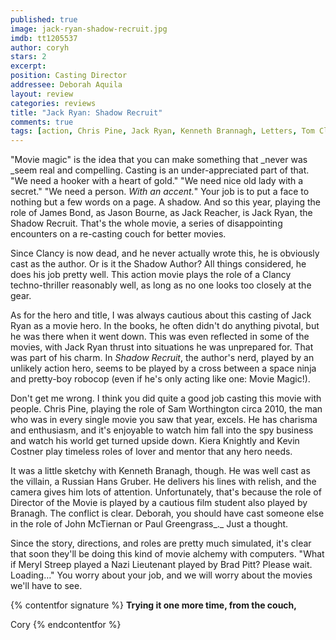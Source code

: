```yaml
---
published: true
image: jack-ryan-shadow-recruit.jpg
imdb: tt1205537
author: coryh 
stars: 2
excerpt: 
position: Casting Director
addressee: Deborah Aquila
layout: review
categories: reviews
title: "Jack Ryan: Shadow Recruit"
comments: true
tags: [action, Chris Pine, Jack Ryan, Kenneth Brannagh, Letters, Tom Clancy]
---
```


"Movie magic" is the idea that you can make something that _never was _seem real and compelling. Casting is an under-appreciated part of that. "We need a hooker with a heart of gold." "We need nice old lady with a secret." "We need a person. _With an accent._" Your job is to put a face to nothing but a few words on a page. A shadow. And so this year, playing the role of James Bond, as Jason Bourne, as Jack Reacher, is Jack Ryan, the Shadow Recruit. That's the whole movie, a series of disappointing encounters on a re-casting couch for better movies.  

Since Clancy is now dead, and he never actually wrote this, he is obviously cast as the author. Or is it the Shadow Author? All things considered, he does his job pretty well. This action movie plays the role of a Clancy techno-thriller reasonably well, as long as no one looks too closely at the gear.

As for the hero and title, I was always cautious about this casting of Jack Ryan as a movie hero. In the books, he often didn't do anything pivotal, but he was there when it went down. This was even reflected in some of the movies, with Jack Ryan thrust into situations he was unprepared for. That was part of his charm. In _Shadow Recruit_, the author's nerd, played by an unlikely action hero, seems to be played by a cross between a space ninja and pretty-boy robocop (even if he's only acting like one: Movie Magic!). 

Don't get me wrong. I think you did quite a good job casting this movie with people. Chris Pine, playing the role of Sam Worthington circa 2010, the man who was in every single movie you saw that year, excels. He has charisma and enthusiasm, and it's enjoyable to watch him fall into the spy business and watch his world get turned upside down. Kiera Knightly and Kevin Costner play timeless roles of lover and mentor that any hero needs. 

It was a little sketchy with Kenneth Branagh, though. He was well cast as the villain, a Russian Hans Gruber. He delivers his lines with relish, and the camera gives him lots of attention. Unfortunately, that's because the role of Director of the Movie is played by a cautious film student also played by Branagh. The conflict is clear. Deborah, you should have cast someone else in the role of John McTiernan or Paul Greengrass_._ Just a thought.

Since the story, directions, and roles are pretty much simulated, it's clear that soon they'll be doing this kind of movie alchemy with computers. "What if Meryl Streep played a Nazi Lieutenant played by Brad Pitt? Please wait. Loading…" You worry about your job, and we will worry about the movies we'll have to see.

{% contentfor signature %}
**Trying it one more time, from the couch,**

Cory
{% endcontentfor %}